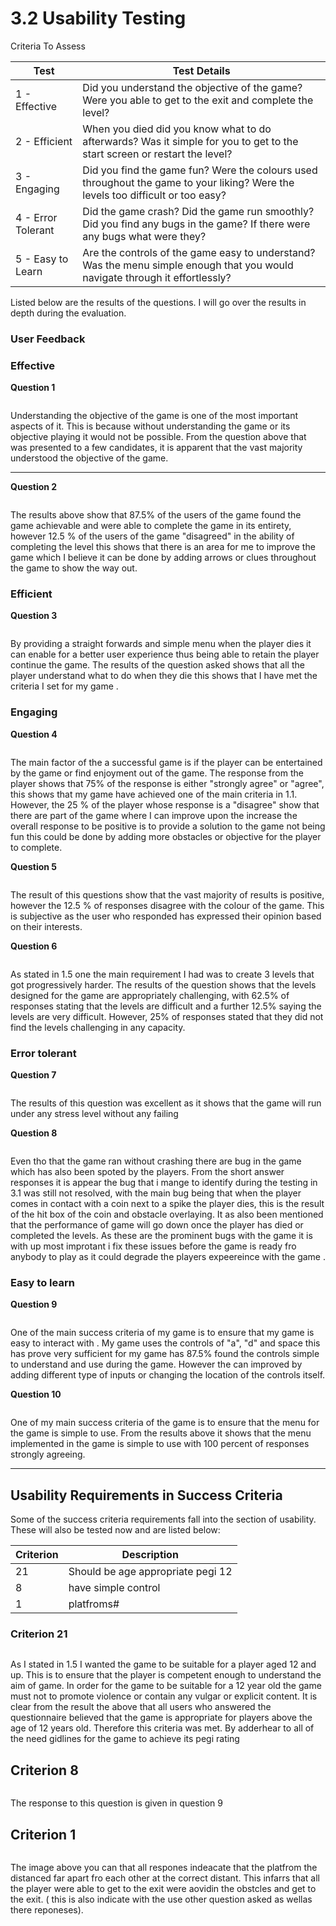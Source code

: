 # 3.2 Usability Testing

Criteria To Assess

| Test               | Test Details                                                                                                                      |
| ------------------ | --------------------------------------------------------------------------------------------------------------------------------- |
| 1 - Effective      | Did you understand the objective of the game? Were you able to get to the exit and complete the level?                            |
| 2 - Efficient      | When you died did you know what to do afterwards? Was it simple for you to get to the start screen or restart the level?          |
| 3 - Engaging       | Did you find the game fun? Were the colours used throughout the game to your liking? Were the levels too difficult or too easy?   |
| 4 - Error Tolerant | Did the game crash? Did the game run smoothly? Did you find any bugs in the game? If there were any bugs what were they?          |
| 5 - Easy to Learn  | Are the controls of the game easy to understand? Was the menu simple enough that you would navigate through it effortlessly?      |

Listed below are the results of the questions. I will go over the results in depth during the evaluation.

### User Feedback

### **Effective**

**Question 1**&#x20;

<figure><img src="../.gitbook/assets/image (1) (3).png" alt=""><figcaption></figcaption></figure>

Understanding the objective of the game is one of the most important aspects of it. This is because without understanding the game or its objective playing it would not be possible. From the question above that was presented to a few candidates, it is apparent that the vast majority understood the objective of the game.&#x20;

****

**Question 2**



<figure><img src="../.gitbook/assets/image (1) (5).png" alt=""><figcaption><p> </p></figcaption></figure>

The results above show that 87.5% of the users of the game found the game achievable and were able to complete the game in its entirety, however 12.5 % of the users of the game "disagreed" in the ability of completing the level this shows that there is an area for me to improve the game which I believe it can be done by adding arrows or clues throughout the game to show the way out.

### Efficient

**Question 3**

<figure><img src="../.gitbook/assets/image (5) (2).png" alt=""><figcaption></figcaption></figure>

By providing a straight forwards and simple menu when the player dies it can enable for a better user experience thus being able to retain the player continue the game. The results of the question asked shows that all the player understand what to do when they die this shows that I have met the criteria I set for my game .&#x20;

### Engaging

**Question 4**

<figure><img src="../.gitbook/assets/image (1) (1) (2).png" alt=""><figcaption></figcaption></figure>

The main factor of the a successful game is if the player can be entertained by the game or find enjoyment out of the game. The response from the player shows that 75% of the response is either "strongly agree" or "agree", this shows that my game have achieved one of the main criteria in 1.1. However, the 25 % of the player whose response is a "disagree" show that there are part of the game where I can improve upon the increase the overall response to be positive is to provide a  solution to the game not being fun this could be done by adding more obstacles or objective for the player to complete.

**Question 5**

<figure><img src="../.gitbook/assets/image (11) (1).png" alt=""><figcaption></figcaption></figure>

The result of this questions show that the vast majority of results is positive, however the 12.5 % of responses disagree with the colour of the game. This is subjective as the user who responded has expressed their opinion based on their interests.

**Question 6**

<figure><img src="../.gitbook/assets/image (2) (3).png" alt=""><figcaption></figcaption></figure>

As stated in 1.5 one the main requirement I had was to create 3 levels that got progressively harder. The results of the question shows that the levels designed for the game are appropriately challenging, with 62.5% of responses stating that the levels are difficult and a further 12.5% saying the levels are very difficult. However, 25% of responses stated that they did not find the levels challenging in any capacity.

### Error tolerant

**Question 7**

<figure><img src="../.gitbook/assets/image (8) (2).png" alt=""><figcaption></figcaption></figure>

The results of this question was excellent as it shows that the game will run under any stress level without any failing&#x20;

**Question 8**

<figure><img src="../.gitbook/assets/image (10) (1).png" alt=""><figcaption></figcaption></figure>

Even tho that the game ran without crashing there are bug in the game which has also been spoted by the players. From the short answer responses it is appear the bug that i mange to identify during the testing in 3.1 was still not resolved, with the main bug being that when the player comes in contact with a coin next to a spike the player dies, this is the result of the hit box of the coin and obstacle overlaying. It as also been mentioned that the performance of game will go down once the player has died or completed the levels. As these are the prominent bugs with the game it is with up most improtant i fix these issues before the game is ready fro anybody to play as it could degrade the players expeereince with the game .&#x20;

### Easy to learn&#x20;

**Question 9**

<figure><img src="../.gitbook/assets/image (17).png" alt=""><figcaption></figcaption></figure>

One of the main success criteria of my game is to ensure that my game is easy to interact with . My game uses the controls of "a", "d" and space this has prove very sufficient for my game has 87.5% found the controls simple to understand and use during the game. However the can improved by adding different type of inputs or changing the location of the controls itself.&#x20;

**Question 10**

<figure><img src="../.gitbook/assets/image (15) (1).png" alt=""><figcaption></figcaption></figure>

One of my main success criteria of the game is to ensure that the menu for the game is simple to use. From the results above it shows that the menu implemented in the game is simple to use with 100 percent of responses strongly agreeing.&#x20;

****



## Usability Requirements in Success Criteria

Some of the success criteria requirements fall into the section of usability. These will also be tested now and are listed below:

| Criterion | Description                       |
| --------- | --------------------------------- |
| 21        | Should be age appropriate pegi 12 |
| 8         | have simple control               |
| 1         | platfroms#                        |

### Criterion 21

<figure><img src="../.gitbook/assets/image (3) (1).png" alt=""><figcaption></figcaption></figure>

As I stated in 1.5 I wanted the game to be suitable for a player aged 12 and up. This is to ensure that the player is competent enough to understand the aim of game. In order for the game to be suitable for a 12 year old the game must not to promote violence or contain any vulgar or explicit content. It is clear from the result the above that all users who answered the questionnaire believed that the game is appropriate for players above the age of 12 years old. Therefore this criteria was met. By adderhear to all of the need gidlines for the game to achieve its pegi rating

## Criterion 8

<figure><img src="../.gitbook/assets/image (1) (6).png" alt=""><figcaption></figcaption></figure>

The response to this question is given in question 9



## Criterion 1

<figure><img src="../.gitbook/assets/image (1) (4).png" alt=""><figcaption></figcaption></figure>

The image above you can that all respones indeacate that the platfrom the distanced far apart fro each other at the correct distant. This infarrs that all the player were able to get to the exit were aovidin the obstcles and get to the exit. ( this is also indicate with the use other question asked as wellas there reponeses).
